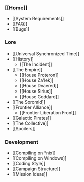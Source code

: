 ### [[Home]]

* [[System Requirements]]
* [[FAQ]]
* [[Bugs]]

### Lore

* [[Universal Synchronized Time]]
* [[History]]
  * [[The Incident]]
* [[The Empire]]
  * [[House Proteron]]
  * [[House Za'lek]]
  * [[House Dvaered]]
  * [[House Sirius]]
  * [[House Goddard]]
* [[The Soromid]]
* [[Frontier Alliance]]
  * [[Frontier Liberation Front]]
* [[Galactic Pirates]]
* [[The Collective]]
* [[Spoilers]]

### Development

* [[Compiling on *nix]]
* [[Compiling on Windows]]
* [[Coding Style]]
* [[Campaign Structure]]
* [[Mission Ideas]]